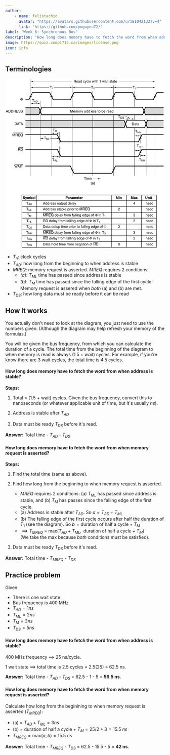 ```yaml
---
author:
    - name: felistachio
      avatar: "https://avatars.githubusercontent.com/u/181042133?v=4"
      link: "https://github.com/pnguyen72/"
label: "Week 6: Synchronous Bus"
description: "How long does memory have to fetch the word from when address is stable?"
image: https://quiz.comp1712.ca/images/license.png
icon: info
---
```


## Terminologies

![](./diagrams/synchronous_bus.png)

-   $T_{n}$: clock cycles
-   $T_{AD}$: how long from the beginning to when address is stable
-   $MREQ$: memory request is asserted. $MREQ$ requires 2 conditions:
    -   _(a)_: $T_{ML}$ time has passed since address is stable
    -   _(b)_: $T_{M}$ time has passed since the falling edge of the first cycle.<br>
Memory request is assered when _both_ (a) and (b) are met.
-   $T_{DS}$: how long data must be ready before it can be read

## How it works

You actually don't need to look at the diagram, you just need to use the numbers given. (Although the diagram may help refresh your memory of the formulas.)

You will be given the bus frequency, from which you can calculate the duration of a cycle. The total time from the beginning of the diagram to when memory is read is always $(1.5 + wait)$ cycles. For example, if you're know there are 3 wait cycles, the total time is 4.5 cycles.

#### How long does memory have to fetch the word from when address is stable?

**Steps:**

1. Total = (1.5 + wait) cycles. Given the bus frequency, convert this to nanoseconds (or whatever applicable unit of time, but it's usually $ns$).

2. Address is stable after $T_{AD}$

3. Data must be ready $T_{DS}$ before it's read.

**Answer:** Total time - $T_{AD}$ - $T_{DS}$

#### How long does memory have to fetch the word from when memory request is asserted?

**Steps:**

1. Find the total time (same as above).

2. Find how long from the beginning to when memory request is asserted.

    - $MREQ$ requires 2 conditions: (a) $T_{ML}$ has passed since address is stable, and (b) $T_{M}$ has passes since the falling edge of the first cycle.
    - (a) Address is stable after $T_{AD}$. So $a = T_{AD} + T_{ML}$
    - (b) The falling edge of the first cycle occurs after half the duration of $T_1$ (see the diagram). So $b = \text{duration of half a cycle} + T_{M}$
    - $\implies T_{MREQ}\ =\ \text{max}(T_{AD} + T_{ML}, \text{ duration of half a cycle} + T_{M})$ <br>
      (We take the max because _both_ conditions must be satisfied).

3. Data must be ready $T_{DS}$ before it's read.

**Answer:** Total time - $T_{MREQ}$ - $T_{DS}$

## Practice problem

Given:

-   There is one wait state.
-   Bus frequency is 400 MHz
-   $T_{AD} = 1ns$
-   $T_{ML} = 2ns$
-   $T_{M} = 3ns$
-   $T_{DS} = 5ns$

#### How long does memory have to fetch the word from when address is stable?

400 MHz frequency ==> 25 ns/cycle.

1 wait state ==> total time is 2.5 cycles = 2.5(25) = 62.5 ns.

**Answer:** Total time - $T_{AD}$ - $T_{DS}$ = 62.5 - 1 - 5 = **56.5 ns**.

#### How long does memory have to fetch the word from when memory request is asserted?

Calculate how long from the beginining to when memory request is asserted ($T_{MREQ}$):

-   (a) = $T_{AD} + T_{ML} = 3ns$
-   (b) = duration of half a cycle + $T_{M} = 25/2 + 3 = 15.5\ ns$
-   $T_{MREQ} = \text{max}(a, b) = 15.5\ ns$

**Answer:** Total time - $T_{MREQ}$ - $T_{DS}$ = 62.5 - 15.5 - 5 = **42 ns**.
